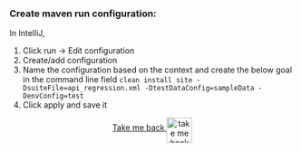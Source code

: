 ###  Create maven run configuration:
In IntelliJ,
1. Click run -> Edit configuration
2. Create/add configuration
3. Name the configuration based on the context and create the below goal in the command line field
```clean install site -DsuiteFile=api_regression.xml -DtestDataConfig=sampleData -DenvConfig=test```
4. Click apply and save it
<p align="center">
    <a align="middle" href="https://github.com/ParthibanRajasekaran/restassured-gherkin-testng-allure/blob/main/README.md">Take me back
      <img align="middle" alt="take me back to read me" width="45px" src="https://cdn.arrowpng.com/images/red-go-back-arrow.png" />
    </a>
</p>